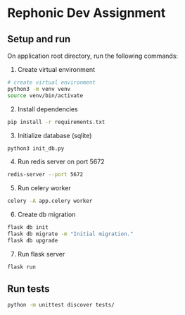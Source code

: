 # Rephonic Dev Assignment

## Setup and run
On application root directory, run the following commands:

1. Create virtual environment
```bash
# create virtual environment
python3 -m venv venv
source venv/bin/activate
```

2. Install dependencies
```bash
pip install -r requirements.txt
```

3. Initialize database (sqlite)
```bash
python3 init_db.py
```

4. Run redis server on port 5672
```bash
redis-server --port 5672
```

5. Run celery worker
```bash
celery -A app.celery worker
```

6. Create db migration
```bash
flask db init
flask db migrate -m "Initial migration."
flask db upgrade
```

7. Run flask server
```bash
flask run
```

## Run tests

```bash
python -m unittest discover tests/
```
